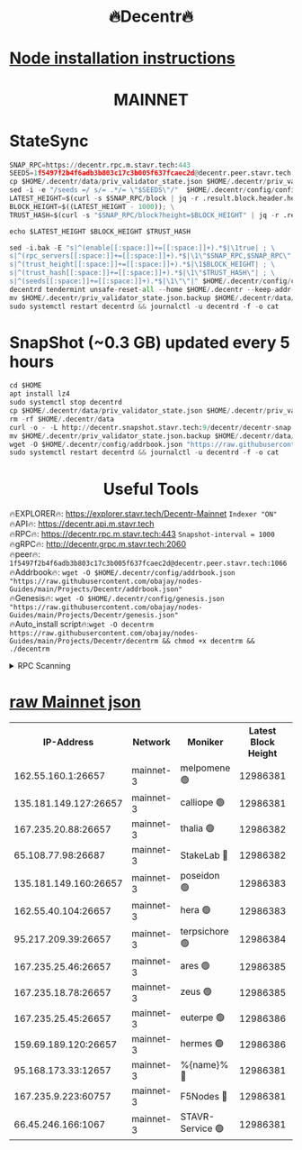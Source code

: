 <h1 align="center"> 🔥Decentr🔥</h1>

[Node installation instructions](https://github.com/obajay/nodes-Guides/tree/main/Projects/Decentr)
=
<h1 align="center"> MAINNET</h1>

# StateSync
```python
SNAP_RPC=https://decentr.rpc.m.stavr.tech:443
SEEDS=1f5497f2b4f6adb3b803c17c3b005f637fcaec2d@decentr.peer.stavr.tech:1066
cp $HOME/.decentr/data/priv_validator_state.json $HOME/.decentr/priv_validator_state.json.backup
sed -i -e "/seeds =/ s/= .*/= \"$SEEDS\"/"  $HOME/.decentr/config/config.toml
LATEST_HEIGHT=$(curl -s $SNAP_RPC/block | jq -r .result.block.header.height); \
BLOCK_HEIGHT=$((LATEST_HEIGHT - 1000)); \
TRUST_HASH=$(curl -s "$SNAP_RPC/block?height=$BLOCK_HEIGHT" | jq -r .result.block_id.hash)

echo $LATEST_HEIGHT $BLOCK_HEIGHT $TRUST_HASH

sed -i.bak -E "s|^(enable[[:space:]]+=[[:space:]]+).*$|\1true| ; \
s|^(rpc_servers[[:space:]]+=[[:space:]]+).*$|\1\"$SNAP_RPC,$SNAP_RPC\"| ; \
s|^(trust_height[[:space:]]+=[[:space:]]+).*$|\1$BLOCK_HEIGHT| ; \
s|^(trust_hash[[:space:]]+=[[:space:]]+).*$|\1\"$TRUST_HASH\"| ; \
s|^(seeds[[:space:]]+=[[:space:]]+).*$|\1\"\"|" $HOME/.decentr/config/config.toml
decentrd tendermint unsafe-reset-all --home $HOME/.decentr --keep-addr-book
mv $HOME/.decentr/priv_validator_state.json.backup $HOME/.decentr/data/priv_validator_state.json
sudo systemctl restart decentrd && journalctl -u decentrd -f -o cat
```
# SnapShot (~0.3 GB) updated every 5 hours
```python
cd $HOME
apt install lz4
sudo systemctl stop decentrd
cp $HOME/.decentr/data/priv_validator_state.json $HOME/.decentr/priv_validator_state.json.backup
rm -rf $HOME/.decentr/data
curl -o - -L http://decentr.snapshot.stavr.tech:9/decentr/decentr-snap.tar.lz4 | lz4 -c -d - | tar -x -C $HOME/.decentr --strip-components 2
mv $HOME/.decentr/priv_validator_state.json.backup $HOME/.decentr/data/priv_validator_state.json
wget -O $HOME/.decentr/config/addrbook.json "https://raw.githubusercontent.com/obajay/nodes-Guides/main/Projects/Decentr/addrbook.json"
sudo systemctl restart decentrd && journalctl -u decentrd -f -o cat
```

 <h1 align="center"> Useful Tools</h1>

🔥EXPLORER🔥:     https://explorer.stavr.tech/Decentr-Mainnet        `Indexer "ON"` \
🔥API🔥:          https://decentr.api.m.stavr.tech \
🔥RPC🔥:          https://decentr.rpc.m.stavr.tech:443              `Snapshot-interval = 1000` \
🔥gRPC🔥:         http://decentr.grpc.m.stavr.tech:2060 \
🔥peer🔥:         `1f5497f2b4f6adb3b803c17c3b005f637fcaec2d@decentr.peer.stavr.tech:1066` \
🔥Addrbook🔥:  `wget -O $HOME/.decentr/config/addrbook.json "https://raw.githubusercontent.com/obajay/nodes-Guides/main/Projects/Decentr/addrbook.json"` \
🔥Genesis🔥:  `wget -O $HOME/.decentr/config/genesis.json "https://raw.githubusercontent.com/obajay/nodes-Guides/main/Projects/Decentr/genesis.json"` \
🔥Auto_install script🔥:`wget -O decentrm https://raw.githubusercontent.com/obajay/nodes-Guides/main/Projects/Decentr/decentrm && chmod +x decentrm && ./decentrm`

<details>
<summary>RPC Scanning</summary>

<h2 align="center"> We scan nodes in real time every 4 hours. And we provide the final result of RPC endpoints.
We cannot influence the operation of these nodes in any way. </h2>


```python
If Voting Power is higher than 0 --> then the Node is a validator of the network and may be subject to attack and be a potential threat to the chain.
```
```python
We marked such validators with a red symbol
```

</details>

[raw Mainnet json](https://rpc-check.decentrm.stavr.tech/decentrm/rpc-decentrm-result.json)
=



<table><tr><th>IP-Address</th><th>Network</th><th>Moniker</th><th>Latest Block Height</th><th>Earliest Block Height</th><th>Catching Up</th><th>Tx Index</th><th>Voting Power</th><th>Scan Time</th></tr><tr><td>162.55.160.1:26657</td><td>mainnet-3</td><td>melpomene 🟢</td><td>12986381</td><td>1688950</td><td>False</td><td>on</td><td>0</td><td>2024-02-21T06:31:01.624599639UTC</td></tr><tr><td>135.181.149.127:26657</td><td>mainnet-3</td><td>calliope 🟢</td><td>12986381</td><td>1688950</td><td>False</td><td>on</td><td>0</td><td>2024-02-21T06:31:04.103260864UTC</td></tr><tr><td>167.235.20.88:26657</td><td>mainnet-3</td><td>thalia 🟢</td><td>12986382</td><td>1688950</td><td>False</td><td>on</td><td>0</td><td>2024-02-21T06:31:09.847190573UTC</td></tr><tr><td>65.108.77.98:26687</td><td>mainnet-3</td><td>StakeLab 🔴</td><td>12986382</td><td>1688950</td><td>False</td><td>on</td><td>5447712</td><td>2024-02-21T06:31:10.186154075UTC</td></tr><tr><td>135.181.149.160:26657</td><td>mainnet-3</td><td>poseidon 🟢</td><td>12986383</td><td>1688950</td><td>False</td><td>on</td><td>0</td><td>2024-02-21T06:31:14.981983382UTC</td></tr><tr><td>162.55.40.104:26657</td><td>mainnet-3</td><td>hera 🟢</td><td>12986383</td><td>1688950</td><td>False</td><td>on</td><td>0</td><td>2024-02-21T06:31:17.347933825UTC</td></tr><tr><td>95.217.209.39:26657</td><td>mainnet-3</td><td>terpsichore 🟢</td><td>12986384</td><td>1688950</td><td>False</td><td>on</td><td>0</td><td>2024-02-21T06:31:21.808868417UTC</td></tr><tr><td>167.235.25.46:26657</td><td>mainnet-3</td><td>ares 🟢</td><td>12986385</td><td>1688950</td><td>False</td><td>on</td><td>0</td><td>2024-02-21T06:31:26.215918273UTC</td></tr><tr><td>167.235.18.78:26657</td><td>mainnet-3</td><td>zeus 🟢</td><td>12986385</td><td>1688950</td><td>False</td><td>on</td><td>0</td><td>2024-02-21T06:31:28.552221435UTC</td></tr><tr><td>167.235.25.45:26657</td><td>mainnet-3</td><td>euterpe 🟢</td><td>12986386</td><td>1688950</td><td>False</td><td>on</td><td>0</td><td>2024-02-21T06:31:30.844644535UTC</td></tr><tr><td>159.69.189.120:26657</td><td>mainnet-3</td><td>hermes 🟢</td><td>12986386</td><td>1688950</td><td>False</td><td>on</td><td>0</td><td>2024-02-21T06:31:33.150036453UTC</td></tr><tr><td>95.168.173.33:12657</td><td>mainnet-3</td><td>%{name}% 🔴</td><td>12986381</td><td>8964001</td><td>False</td><td>on</td><td>4264197</td><td>2024-02-21T06:31:05.266110916UTC</td></tr><tr><td>167.235.9.223:60757</td><td>mainnet-3</td><td>F5Nodes 🔴</td><td>12986381</td><td>12380001</td><td>False</td><td>off</td><td>562</td><td>2024-02-21T06:31:05.508503360UTC</td></tr><tr><td>66.45.246.166:1067</td><td>mainnet-3</td><td>STAVR-Service 🟢</td><td>12986381</td><td>12986001</td><td>False</td><td>on</td><td>0</td><td>2024-02-21T06:31:04.763070318UTC</td></tr></table>
